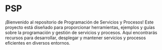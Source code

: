 # PSP
¡Bienvenido al repositorio de Programación de Servicios y Procesos! Este proyecto está diseñado para proporcionar herramientas, ejemplos y guías sobre la programación y gestión de servicios y procesos. Aquí encontrarás recursos para desarrollar, desplegar y mantener servicios y procesos eficientes en diversos entornos.
